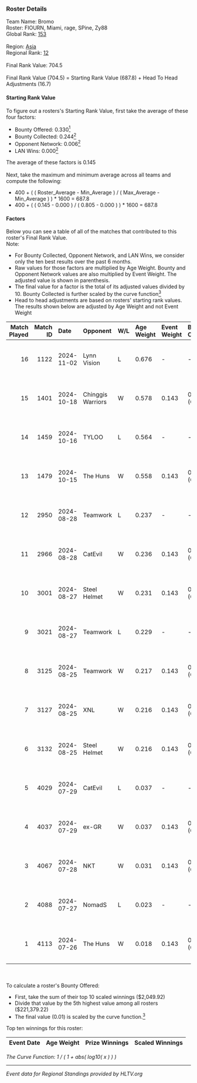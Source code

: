 ### Roster Details<br />
Team Name: Bromo<br />
Roster: FIOURN, Miami, rage, SPine, Zy88<br />
Global Rank: [153](../../standings_global_2025_01_20.md)<br />
<br />
Region: [Asia]( ../../standings_asia_2025_01_20.md)<br />
Regional Rank: [12]( ../../standings_asia_2025_01_20.md)<br />
<br />
Final Rank Value:  704.5<br />
<br />
Final Rank Value (704.5) = Starting Rank Value (687.8) + Head To Head Adjustments (16.7)<br />

#### Starting Rank Value<br />
To figure out a rosters's Starting Rank Value, first take the average of these four factors:<br />
- Bounty Offered: 0.330[<sup>1</sup>](#table2)
- Bounty Collected: 0.244[<sup>2</sup>](#table1)
- Opponent Network: 0.006[<sup>2</sup>](#table1)
- LAN Wins: 0.000[<sup>2</sup>](#table1)

The average of these factors is 0.145<br />
<br />
Next, take the maximum and minimum average across all teams and compute the following:<br />
- 400 + ( ( Roster_Average - Min_Average ) / ( Max_Average - Min_Average ) ) * 1600 = 687.8
- 400 + ( ( 0.145 - 0.000 ) / ( 0.805 - 0.000 ) ) * 1600 = 687.8


#### Factors<br />
Below you can see a table of all of the matches that contributed to this roster's Final Rank Value.<br />
Note:<br />

- For Bounty Collected, Opponent Network, and LAN Wins, we consider only the ten best results over the past 6 months.
- Raw values for those factors are multiplied by Age Weight. Bounty and Opponent Network values are also multiplied by Event Weight. The adjusted value is shown in parenthesis.
- The final value for a factor is the total of its adjusted values divided by 10. Bounty Collected is further scaled by the curve function[<sup>3</sup>](#curveFunction)
- Head to head adjustments are based on rosters' starting rank values. The results shown below are adjusted by Age Weight and not Event Weight
<span id="table1"></span><br />


| Match Played | Match ID | Date       | Opponent          | W/L | Age Weight | Event Weight | Bounty Collected | Opponent Network | LAN Wins  | H2H Adj. | Roster                           |
| -: | -: | :- | :- | :- | :- | :- | :- | :- | :- | -: | :- |
|           16 |     1122 | 2024-11-02 | Lynn Vision       | L   | 0.676      | -            | -                | -                | -         |    -4.20 | FIOURN, Miami, rage, SPine, Zy88 |
|           15 |     1401 | 2024-10-18 | Chinggis Warriors | W   | 0.578      | 0.143        | 0.039 (0.003)    | 0.312 (0.026)    | 0 (0.000) |    14.09 | FIOURN, Miami, rage, SPine, Zy88 |
|           14 |     1459 | 2024-10-16 | TYLOO             | L   | 0.564      | -            | -                | -                | -         |    -4.90 | FIOURN, Miami, rage, SPine, Zy88 |
|           13 |     1479 | 2024-10-15 | The Huns          | W   | 0.558      | 0.143        | 0.056 (0.004)    | 0.359 (0.029)    | 0 (0.000) |    15.42 | FIOURN, Miami, rage, SPine, Zy88 |
|           12 |     2950 | 2024-08-28 | Teamwork          | L   | 0.237      | -            | -                | -                | -         |    -5.49 | FIOURN, Miami, rage, SPine, Zy88 |
|           11 |     2966 | 2024-08-28 | CatEvil           | W   | 0.236      | 0.143        | 0.000 (0.000)    | 0.150 (0.005)    | 0 (0.000) |     2.33 | FIOURN, Miami, rage, SPine, Zy88 |
|           10 |     3001 | 2024-08-27 | Steel Helmet      | W   | 0.231      | 0.143        | 0.000 (0.000)    | 0.011 (0.000)    | 0 (0.000) |     1.22 | FIOURN, Miami, rage, SPine, Zy88 |
|            9 |     3021 | 2024-08-27 | Teamwork          | L   | 0.229      | -            | -                | -                | -         |    -5.37 | FIOURN, Miami, rage, SPine, Zy88 |
|            8 |     3125 | 2024-08-25 | Teamwork          | W   | 0.217      | 0.143        | 0.000 (0.000)    | 0.046 (0.001)    | 0 (0.000) |     1.76 | FIOURN, Miami, rage, SPine, Zy88 |
|            7 |     3127 | 2024-08-25 | XNL               | W   | 0.216      | 0.143        | 0.000 (0.000)    | 0.023 (0.001)    | 0 (0.000) |     1.15 | FIOURN, Miami, rage, SPine, Zy88 |
|            6 |     3132 | 2024-08-25 | Steel Helmet      | W   | 0.216      | 0.143        | 0.000 (0.000)    | 0.011 (0.000)    | 0 (0.000) |     1.13 | FIOURN, Miami, rage, SPine, Zy88 |
|            5 |     4029 | 2024-07-29 | CatEvil           | L   | 0.037      | -            | -                | -                | -         |    -0.81 | FIOURN, Miami, rage, SPine, Zy88 |
|            4 |     4037 | 2024-07-29 | ex-GR             | W   | 0.037      | 0.143        | 0.028 (0.000)    | 0.128 (0.001)    | 0 (0.000) |     0.68 | FIOURN, Miami, rage, SPine, Zy88 |
|            3 |     4067 | 2024-07-28 | NKT               | W   | 0.031      | 0.143        | 0.000 (0.000)    | 0.000 (0.000)    | 0 (0.000) |     0.16 | FIOURN, Miami, rage, SPine, Zy88 |
|            2 |     4088 | 2024-07-27 | NomadS            | L   | 0.023      | -            | -                | -                | -         |    -0.56 | FIOURN, Miami, rage, SPine, Zy88 |
|            1 |     4113 | 2024-07-26 | The Huns          | W   | 0.018      | 0.143        | 0.000 (0.000)    | 0.000 (0.000)    | 0 (0.000) |     0.09 | FIOURN, Miami, rage, SPine, Zy88 |

<br />
<span id="table2"></span><br />
To calculate a roster's Bounty Offered:<br />

- First, take the sum of their top 10 scaled winnings ($2,049.92)
- Divide that value by the 5th highest value among all rosters ($221,379.22)
- The final value (0.01) is scaled by the curve function.[<sup>3</sup>](#curveFunction)

Top ten winnings for this roster:<br />

| Event Date | Age Weight | Prize Winnings | Scaled Winnings |
| :- | -: | :- | :- |


<span id="curveFunction"></span>_The Curve Function: 1 / ( 1 + abs( log10( x ) ) )_<br />

---
_Event data for Regional Standings provided by HLTV.org_<br />
